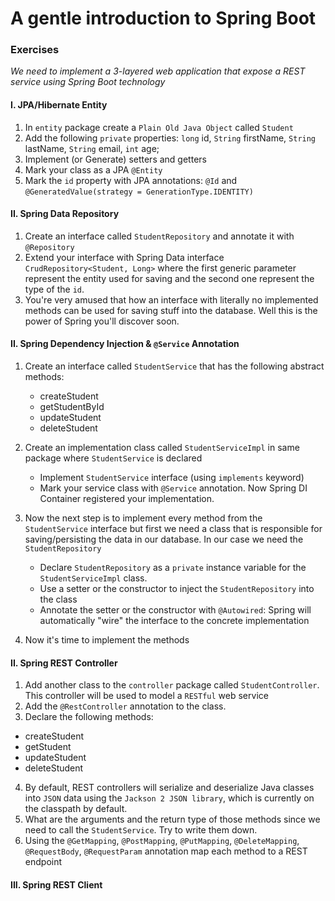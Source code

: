 
# A gentle introduction to Spring Boot

### Exercises

*We need to implement a 3-layered web application that expose a REST service using Spring Boot technology*

#### I. JPA/Hibernate Entity
1. In `entity` package create a `Plain Old Java Object` called `Student`
2. Add the following `private` properties: `long` id, `String` firstName, `String` lastName, `String` email, `int` age;
3. Implement (or Generate) setters and getters
4. Mark your class as a JPA `@Entity`
5. Mark the `id` property with JPA annotations: `@Id` and `@GeneratedValue(strategy = GenerationType.IDENTITY)`


#### II. Spring Data Repository
1. Create an interface called `StudentRepository` and annotate it with `@Repository`
2. Extend your interface with Spring Data interface `CrudRepository<Student, Long>`
where the first generic parameter represent the entity used for saving and the second one represent
the type of the `id`. 
3. You're very amused that how an interface with literally no implemented methods can be used for 
saving stuff into the database. Well this is the power of Spring you'll discover soon.

#### II. Spring Dependency Injection & `@Service` Annotation

1. Create an interface called `StudentService` that has the following abstract methods: 
   
    * createStudent
    * getStudentById
    * updateStudent
    * deleteStudent
 
2. Create an implementation class called `StudentServiceImpl` in same package where `StudentService` is declared
    
    * Implement `StudentService` interface (using `implements` keyword)
    * Mark your service class with `@Service` annotation. Now Spring DI Container registered your implementation.

3. Now the next step is to implement every method from the `StudentService` interface but first we need a class that
is responsible for saving/persisting the data in our database. In our case we need the `StudentRepository`

    * Declare `StudentRepository` as a `private` instance variable for the `StudentServiceImpl` class.
    * Use a setter or the constructor to inject the `StudentRepository` into the class
    * Annotate the setter or the constructor with `@Autowired`: Spring will automatically "wire" the interface to the 
    concrete implementation

4. Now it's time to implement the methods


#### II. Spring REST Controller

1. Add another class to the `controller` package called `StudentController`. This controller will be used to model a `RESTful` web service
2. Add the `@RestController` annotation to the class.
3. Declare the following methods:

  * createStudent
  * getStudent
  * updateStudent
  * deleteStudent
  
4. By default, REST controllers will serialize and deserialize Java classes into `JSON` data using the `Jackson 2 JSON library`, which is currently on the classpath by default.
5. What are the arguments and the return type of those methods since we need to call the `StudentService`. Try to write them down. 
6. Using the `@GetMapping`, `@PostMapping`, `@PutMapping`, `@DeleteMapping`, `@RequestBody`, `@RequestParam` annotation map each method to a REST endpoint


#### III. Spring REST Client


    
